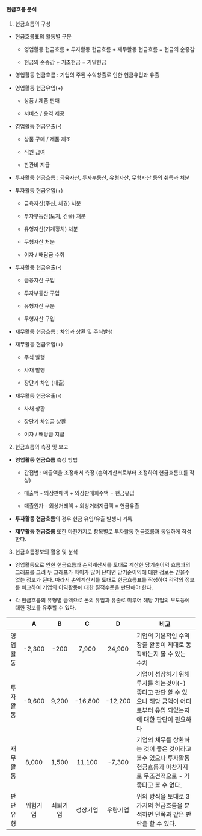 #### 현금흐름 분석

1. 현금흐름의 구성
- 현금흐름표의 활동별 구분
  
  - 영업활동 현금흐름 + 투자활동 현금흐름 + 재무활동 현금흐름 = 현금의 순증감
  
  - 현금의 순증감 + 기초현금 = 기말현금

- 영업활동 현금흐름 : 기업의 주된 수익창출로 인한 현금유입과 유출

- 영업활동 현금유입(+)
  
  - 상품 / 제품 판매
  
  - 서비스 / 용역 제공

- 영업활동 현금유출(-)
  
  - 상품 구매 / 제품 제조
  
  - 직원 급여
  
  - 판관비 지급

- 투자활동 현금흐름 : 금융자산, 투자부동산, 유형자산, 무형자산 등의 취득과 처분

- 투자활동 현금유입(+)
  
  - 금육자산(주신, 채권) 처분
  
  - 투자부동산(토지, 건물) 처분
  
  - 유형자산(기계장치) 처분
  
  - 무형자산 처분
  
  - 이자 / 배담금 수취

- 투자활동 현금유출(-)
  
  - 금융자산 구입
  
  - 투자부동산 구입
  
  - 유형자산 구분
  
  - 무형자산 구입

- 재무활동 현금흐름 : 차입과 상환 및 주식발행

- 재무활동 현금유입(+)
  
  - 주식 발행
  
  - 사채 발행
  
  - 장단기 차입 (대출)

- 재무활동 현금유출(-)
  
  - 사채 상환
  
  - 장단기 차입금 상환
  
  - 이자 / 배당금 지급
2. 현금흐름의 측정 및 보고
- **영업활동 현금흐름** 측정 방법 
  
  - 간접법 : 매출액을 조정해서 측정 (손익계산서로부터 조정하여 현금흐름표를 작성)
  
  - 매출액 - 외상판매액 + 외상판매회수액 = 현금유입
  
  - 매출원가 - 외상거래액 + 외상거래지급액 = 현금유출

- **투자활동 현금흐름**의 경우 현금 유입/유출 발생시 기록.

- **재무활동 현금흐름** 또한 마찬가지로 항목별로 투자활동 현금흐름과 동일하게 작성한다.
3. 현금흐름정보의 활용 및 분석
- 영업활동으로 인한 현금흐름과 손익계산서를 토대로 계산한 당기순이익 흐름과의 그래프를 그려 두 그래프가 차이가 많이 난다면 당기순이익에 대한 정보는 믿을수 없는 정보가 된다.
  따라서 손익계산서를 토대로 현금흐름표를 작성하여 각각의 정보를 비교하여 기업의 이익활동에 대한 질적수준을 판단해야 한다.

- 각 현금흐름의 유형별 금액으로 돈의 유입과 유출로 미루어 해당 기업의 부도등에 대한 정보를 유추할 수 있다.

|      | A      | B     | C       | D       | 비고                                                                       |
|:----:|:------:|:-----:|:-------:|:-------:| ------------------------------------------------------------------------ |
| 영업활동 | -2,300 | -200  | 7,900   | 24,900  | 기업의 기본적인 수익창출 활동이 제대로 동작하는지 볼 수 있는 수치                                    |
| 투자활동 | -9,600 | 9,200 | -16,800 | -12,200 | 기업이 성장하기 위해 투자를 하는것이(-) 좋다고 판단 할 수 있으나 해당 금액이 어디로부터 유입 되었는지에 대한 판단이 필요하다 |
| 재무활동 | 8,000  | 1,500 | 11,100  | -7,300  | 기업의 채무를 상환하는 것이 좋은 것이라고 볼수 있으나 투자활동 현금흐름과 마찬가지로 무조건적으로 - 가 좋다고 볼 수 없다.   |
| 판단유형 | 위험기업   | 쇠퇴기업  | 성장기업    | 우량기업    | 위의 방식을 토대로 3가지의 현금흐름을 분석하면 왼쪽과 같은 판단을 할 수 있다.                            |
